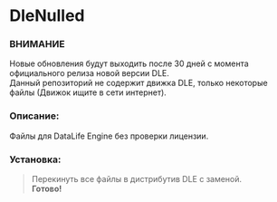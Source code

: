 # DleNulled

### ВНИМАНИЕ
Новые обновления будут выходить после 30 дней с момента официального релиза новой версии DLE.  
Данный репозиторий не содержит движка DLE, только некоторые файлы (Движок ищите в сети интернет).

### Описание:
Файлы для DataLife Engine без проверки лицензии.

### Установка:
>Перекинуть все файлы в дистрибутив DLE с заменой.  
>**Готово!**
